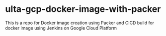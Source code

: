 # ulta-gcp-docker-image-with-packer
This is a repo for Docker image creation using Packer and CICD build for docker image using Jenkins on Google Cloud Platform

